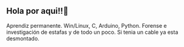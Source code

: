 ## Hola por aqui!!👋

<!--
**ciberbull/ciberbull** is a ✨ _special_ ✨ repository because its `README.md` (this file) appears on your GitHub profile.

Here are some ideas to get you started:

- 🔭 I’m currently working on ...
- 🌱 I’m currently learning ...
- 👯 I’m looking to collaborate on ...
- 🤔 I’m looking for help with ...
- 💬 Ask me about ...
- 📫 How to reach me: ...
- 😄 Pronouns: ...
- ⚡ Fun fact: ...
-->
Aprendiz permanente. Win/Linux, C, Arduino, Python. Forense e investigación de estafas y de todo un poco.
Si tenia un cable ya esta desmontado.

